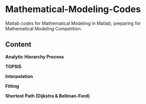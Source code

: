 # Mathematical-Modeling-Codes
Matlab codes for Mathematical Modeling in Matlab, preparing for Mathematical Modeling Competition.

## Content

**Analytic Hierarchy Process**

**TOPSIS**

**Interpolation**

**Fitting**

**Shortest Path (Dijkstra & Bellman-Ford)**
